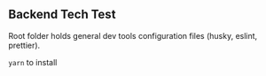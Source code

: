 ## Backend Tech Test

Root folder holds general dev tools configuration files (husky, eslint, prettier).

`yarn` to install
